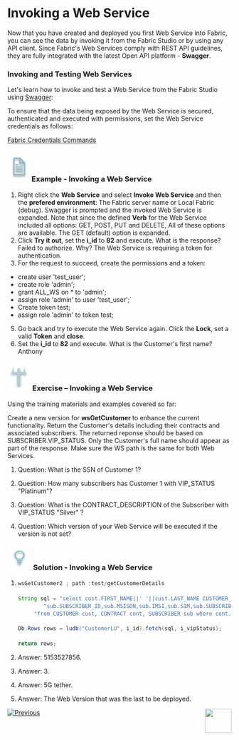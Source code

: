 # Invoking a Web Service

Now that you have created and deployed you first Web Service into Fabric,  you can see the data by invoking it from the Fabric Studio or by using any API client. Since Fabric's Web Services comply with REST API  guidelines, they are fully integrated with the latest Open API platform - **Swagger**.

### Invoking and Testing Web Services

Let's learn how to invoke and test a Web Service from the Fabric Studio using [Swagger](/articles/15_web_services/09_swagger.md):

To ensure that the data being exposed by the Web Service is secured, authenticated and executed with permissions, set the Web Service credentials as follows:	

[Fabric Credentials Commands](/articles/17_fabric_credentials/02_fabric_credentials_commands.md)

### ![](/academy/Training_Level_1/03_fabric_basic_LU/images/example.png)Example - Invoking a Web Service
 
1. Right click the **Web Service** and select **Invoke Web Service** and then the **prefered environment**: The Fabric server name or Local Fabric (debug).
   Swagger is prompted and the invoked Web Service is expanded. Note that since the defined **Verb** for the Web Service included all options: GET, POST, PUT and DELETE, All of these options are available. The GET (default) option is expanded.
3. Click **Try it out**, set the **i_id** to **82** and execute. 
   What is the response? Failed to authorize. 
   Why? The Web Service is requiring a token for authentication. 
4. For the request to succeed, create the permissions and a token:
- create user 'test_user'; 
- create role 'admin'; 
- grant ALL_WS on * to 'admin'; 
- assign role 'admin' to user 'test_user';`
- Create token test; 
- assign role 'admin' to token test; 
5. Go back and try to execute the Web Service again. Click the **Lock**, set a valid **Token** and **close**.
7. Set the **i_id** to **82** and execute. 
   What is the Customer's first name? Anthony

### ![](/academy/Training_Level_1/03_fabric_basic_LU/images/Exercise.png) Exercise – Invoking a Web Service

Using the training materials and examples covered so far:



Create a new version for **wsGetCustomer** to enhance the current functionality. Return the Customer's details including their contracts and associated subscribers. The returned reponse should be based on SUBSCRIBER.VIP_STATUS. Only the Customer's full name should appear as part of the response. Make sure the WS path is the same for both Web Services.

1. Question: What is the SSN of Customer 1?

2. Question: How many subscribers has Customer 1 with VIP_STATUS "Platinum"?

3. Question: What is the CONTRACT_DESCRIPTION of the Subscriber with VIP_STATUS "Silver" ?

4. Question: Which version of your Web Service will be executed if the version is not set? 

### ![](/academy/Training_Level_1/03_fabric_basic_LU/images/Solution.png) Solution - Invoking a Web Service

1. ```java
   wsGetCustomer2 ; path :test/getCustomerDetails 
   
   String sql = "select cust.FIRST_NAME||' '||cust.LAST_NAME CUSTOMER_NAME, cont.CONTRACT_ID,cont.CONTRACT_DESCRIPTION," +
           "sub.SUBSCRIBER_ID,sub.MSISDN,sub.IMSI,sub.SIM,sub.SUBSCRIBER_TYPE,sub.VIP_STATUS " +
   		"from CUSTOMER cust, CONTRACT cont, SUBSCRIBER sub where cont.CONTRACT_ID=sub.SUBSCRIBER_ID and sub.VIP_STATUS=?";
   
   Db.Rows rows = ludb("CustomerLU", i_id).fetch(sql, i_vipStatus);
   
   return rows;
   ```

   

1. Answer: 5153527856.

2. Answer: 3. 

3. Answer: 5G tether. 

4. Answer: The Web Version that was the last to be deployed.  





 [![Previous](/articles/images/Previous.png)](/academy/Training_Level_1/06_web_services/02_create_and_deploy_a_web_service.md)[<img align="right" width="60" height="54" src="/articles/images/Next.png">](/academy/Training_Level_1/06_web_services/04_response_codes_and_supported_verbs.md)

